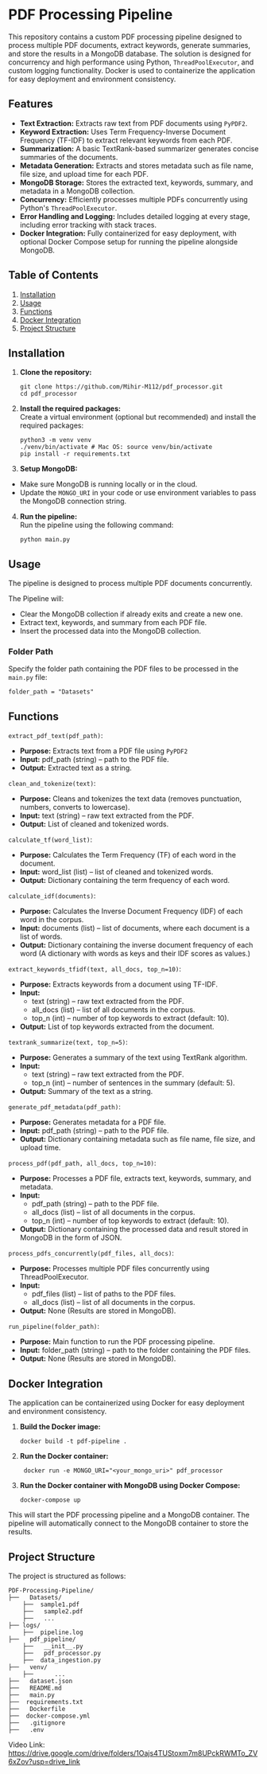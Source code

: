 # PDF Processing Pipeline

This repository contains a custom PDF processing pipeline designed to process multiple PDF documents, extract keywords, generate summaries, and store the results in a MongoDB database. The solution is designed for concurrency and high performance using Python, `ThreadPoolExecutor`, and custom logging functionality. Docker is used to containerize the application for easy deployment and environment consistency.

## Features

- **Text Extraction:** Extracts raw text from PDF documents using `PyPDF2`.
- **Keyword Extraction:** Uses Term Frequency-Inverse Document Frequency (TF-IDF) to extract relevant keywords from each PDF.
- **Summarization:** A basic TextRank-based summarizer generates concise summaries of the documents.
- **Metadata Generation:** Extracts and stores metadata such as file name, file size, and upload time for each PDF.
- **MongoDB Storage:** Stores the extracted text, keywords, summary, and metadata in a MongoDB collection.
- **Concurrency:** Efficiently processes multiple PDFs concurrently using Python's `ThreadPoolExecutor`.
- **Error Handling and Logging:** Includes detailed logging at every stage, including error tracking with stack traces.
- **Docker Integration:** Fully containerized for easy deployment, with optional Docker Compose setup for running the pipeline alongside MongoDB.

## Table of Contents

1. [Installation](#installation)
2. [Usage](#usage)
3. [Functions](#functions)
4. [Docker Integration](#docker-integration)
5. [Project Structure](#project-structure)

## Installation

1. **Clone the repository:**
   ```
   git clone https://github.com/Mihir-M112/pdf_processor.git
   cd pdf_processor
   ```


2. **Install the required packages:**  
Create a virtual environment (optional but recommended) and install the required packages:
   ```
   python3 -m venv venv
   ./venv/bin/activate # Mac OS: source venv/bin/activate
   pip install -r requirements.txt
   ```

3. **Setup MongoDB:**  

- Make sure MongoDB is running locally or in the cloud.
- Update the `MONGO_URI` in your code or use environment variables to pass the MongoDB connection string.

4. **Run the pipeline:**  
   Run the pipeline using the following command:
   ```
   python main.py
   ```

## Usage

The pipeline is designed to process multiple PDF documents concurrently.

The Pipeline will:
- Clear the MongoDB collection if already exits and create a new one.
- Extract text, keywords, and summary from each PDF file.
- Insert the processed data into the MongoDB collection.

### Folder Path
Specify the folder path containing the PDF files to be processed in the `main.py` file:
```
folder_path = "Datasets"
```

## Functions
`extract_pdf_text(pdf_path)`:
- **Purpose:** Extracts text from a PDF file using `PyPDF2`
- **Input:** pdf_path (string) – path to the PDF file.
- **Output:** Extracted text as a string.

`clean_and_tokenize(text)`:
- **Purpose:** Cleans and tokenizes the text data (removes punctuation, numbers, converts to lowercase).
- **Input:** text (string) – raw text extracted from the PDF.
- **Output:** List of cleaned and tokenized words.

`calculate_tf(word_list)`:
- **Purpose:** Calculates the Term Frequency (TF) of each word in the document.
- **Input:** word_list (list) – list of cleaned and tokenized words.
- **Output:** Dictionary containing the term frequency of each word.

`calculate_idf(documents)`:
- **Purpose:** Calculates the Inverse Document Frequency (IDF) of each word in the corpus.
- **Input:** documents (list) – list of documents, where each document is a list of words.
- **Output:** Dictionary containing the inverse document frequency of each word (A dictionary with words as keys and their IDF scores as values.)

`extract_keywords_tfidf(text, all_docs, top_n=10)`:
- **Purpose:** Extracts keywords from a document using TF-IDF.
- **Input:**
  - text (string) – raw text extracted from the PDF.
  - all_docs (list) – list of all documents in the corpus.
  - top_n (int) – number of top keywords to extract (default: 10).
- **Output:** List of top keywords extracted from the document.

`textrank_summarize(text, top_n=5)`:
- **Purpose:** Generates a summary of the text using TextRank algorithm.
- **Input:**
  - text (string) – raw text extracted from the PDF.
  - top_n (int) – number of sentences in the summary (default: 5).
- **Output:** Summary of the text as a string.

`generate_pdf_metadata(pdf_path)`:
- **Purpose:** Generates metadata for a PDF file.
- **Input:** pdf_path (string) – path to the PDF file.
- **Output:** Dictionary containing metadata such as file name, file size, and upload time.

`process_pdf(pdf_path, all_docs, top_n=10)`:
- **Purpose:** Processes a PDF file, extracts text, keywords, summary, and metadata.
- **Input:**
  - pdf_path (string) – path to the PDF file.
  - all_docs (list) – list of all documents in the corpus.
  - top_n (int) – number of top keywords to extract (default: 10).
- **Output:** Dictionary containing the processed data and result stored in MongoDB in the form of JSON.

`process_pdfs_concurrently(pdf_files, all_docs)`:
- **Purpose:** Processes multiple PDF files concurrently using ThreadPoolExecutor.
- **Input:**
  - pdf_files (list) – list of paths to the PDF files.
  - all_docs (list) – list of all documents in the corpus.
- **Output:** None (Results are stored in MongoDB).

`run_pipeline(folder_path)`:
- **Purpose:** Main function to run the PDF processing pipeline.
- **Input:** folder_path (string) – path to the folder containing the PDF files.
- **Output:** None (Results are stored in MongoDB).

## Docker Integration

The application can be containerized using Docker for easy deployment and environment consistency.

1. **Build the Docker image:**
   ```
   docker build -t pdf-pipeline .
   ```
2. **Run the Docker container:**
   ```
    docker run -e MONGO_URI="<your_mongo_uri>" pdf_processor

    ```
3. **Run the Docker container with MongoDB using Docker Compose:**
    ```
    docker-compose up
    ```
  
This will start the PDF processing pipeline and a MongoDB container. The pipeline will automatically connect to the MongoDB container to store the results.


## Project Structure

The project is structured as follows:

```
PDF-Processing-Pipeline/ 
├──   Datasets/
    ├──  sample1.pdf
    ├──   sample2.pdf
    ├──   ...
├── logs/
    ├──  pipeline.log
├──   pdf_pipeline/   
    ├──   __init__.py
    ├──   pdf_processor.py
    ├──  data_ingestion.py
├──   venv/
    ├──      ...
├──   dataset.json
├──   README.md
├──   main.py
├──  requirements.txt
├──   Dockerfile
├──  docker-compose.yml
├──   .gitignore
├──   .env
```
Video Link: https://drive.google.com/drive/folders/1Oajs4TUStoxm7m8UPckRWMTo_ZV6xZov?usp=drive_link
